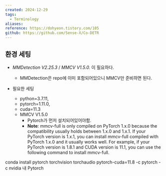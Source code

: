 ```yaml
---
created: 2024-12-29
tags:
  - Terminology
aliases: 
reference: https://dohyeon.tistory.com/105
github: https://github.com/Sense-X/Co-DETR
---
```

## 환경 세팅
- *MMDetection V2.25.3* / *MMCV V1.5.0.* 이 필요하다.
	- MMDetection은 repo에 이미 포함되어있으니 MMCV만 준비하면 된다.

- 필요한 세팅
	- python=3.7.11,
	- pytorch=1.11.0,
	- cuda=11.3
	- MMCV V1.5.0
		- Pytorch가 먼저 설치되어있어야함.
		- **Note**: mmcv-full is only compiled on PyTorch 1.x.0 because the compatibility usually holds between 1.x.0 and 1.x.1. If your PyTorch version is 1.x.1, you can install mmcv-full compiled with PyTorch 1.x.0 and it usually works well. For example, if your PyTorch version is 1.8.1 and CUDA version is 11.1, you can use the following command to install mmcv-full.

conda install pytorch torchvision torchaudio pytorch-cuda=11.8 -c pytorch -c nvidia
내 Pytorch